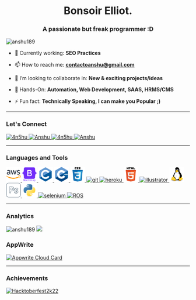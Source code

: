 <h1 align="center">Bonsoir Elliot.</h1>

<h3 align="center">A passionate but freak programmer :D</h3>

<p align="left"> <img src="https://komarev.com/ghpvc/?username=anshu189&label=Profile%20views&color=0e75b6&style=flat" alt="anshu189" /> </p>


- 🔭 Currently working: **SEO Practices**

- 📫 How to reach me: **contactoanshu@gmail.com**

- 👯 I’m looking to collaborate in: **New & exciting projects/ideas**

- 🌱 Hands-On: **Automation, Web Development, SAAS, HRMS/CMS**

- ⚡ Fun fact: **Technically Speaking, I can make you Popular ;)**
<hr>

<h3 align="left">Let's Connect</h3>

<a href="https://www.linkedin.com/in/4n5hu" target="_blank">
  <img src="https://img.shields.io/badge/-Linkedin-0072b1?style=for-the-badge&logo=Linkedin&logoColor=white" alt="4n5hu"/>
</a>

<a href="https://www.instagram.com/anshu.ck" target="_blank">
  <img src="https://img.shields.io/badge/-Instagram-833AB4?style=for-the-badge&logo=Instagram&logoColor=white" alt="Anshu"/>
</a>

<a href="https://twitter.com/an5hu_saini" target="_blank">
  <img src="https://img.shields.io/badge/-Twitter-00acee?style=for-the-badge&logo=Twitter&logoColor=white" alt="4n5hu"/>
</a>

<a href="https://open.spotify.com/user/31zlqnmcohedscv5ski7wqemxksq?si=99948db2314f4168" target="_blank">
  <img src="https://img.shields.io/badge/-Spotify-1DB954?style=for-the-badge&logo=Spotify&logoColor=white" alt="Anshu"/>
</a>

<hr>

<h3 align="left">Languages and Tools</h3>
<p align="left"> <a href="https://aws.amazon.com" target="_blank"> <img src="https://raw.githubusercontent.com/devicons/devicon/master/icons/amazonwebservices/amazonwebservices-original-wordmark.svg" alt="aws" width="40" height="40"/> </a> <a href="https://getbootstrap.com" target="_blank"> <img src="https://raw.githubusercontent.com/devicons/devicon/master/icons/bootstrap/bootstrap-plain-wordmark.svg" alt="bootstrap" width="40" height="40"/> </a> <a href="https://www.cprogramming.com/" target="_blank"> <img src="https://raw.githubusercontent.com/devicons/devicon/master/icons/c/c-original.svg" alt="c" width="40" height="40"/> </a> <a href="https://www.w3schools.com/cpp/" target="_blank"> <img src="https://raw.githubusercontent.com/devicons/devicon/master/icons/cplusplus/cplusplus-original.svg" alt="cplusplus" width="40" height="40"/> </a> <a href="https://www.w3schools.com/css/" target="_blank"> <img src="https://raw.githubusercontent.com/devicons/devicon/master/icons/css3/css3-original-wordmark.svg" alt="css3" width="40" height="40"/> </a> <a href="https://git-scm.com/" target="_blank"> <img src="https://www.vectorlogo.zone/logos/git-scm/git-scm-icon.svg" alt="git" width="40" height="40"/> </a> <a href="https://heroku.com" target="_blank"> <img src="https://www.vectorlogo.zone/logos/heroku/heroku-icon.svg" alt="heroku" width="40" height="40"/> </a> <a href="https://www.w3.org/html/" target="_blank"> <img src="https://raw.githubusercontent.com/devicons/devicon/master/icons/html5/html5-original-wordmark.svg" alt="html5" width="40" height="40"/> </a> <a href="https://www.adobe.com/in/products/illustrator.html" target="_blank"> <img src="https://www.vectorlogo.zone/logos/adobe_illustrator/adobe_illustrator-icon.svg" alt="illustrator" width="40" height="40"/> </a> <a href="https://www.linux.org/" target="_blank"> <img src="https://raw.githubusercontent.com/devicons/devicon/master/icons/linux/linux-original.svg" alt="linux" width="40" height="40"/> </a> <a href="https://www.photoshop.com/en" target="_blank"> <img src="https://raw.githubusercontent.com/devicons/devicon/master/icons/photoshop/photoshop-line.svg" alt="photoshop" width="40" height="40"/> </a> <a href="https://www.python.org" target="_blank"> <img src="https://raw.githubusercontent.com/devicons/devicon/master/icons/python/python-original.svg" alt="python" width="40" height="40"/> </a> <a href="https://www.selenium.dev" target="_blank"> <img src="https://raw.githubusercontent.com/detain/svg-logos/780f25886640cef088af994181646db2f6b1a3f8/svg/selenium-logo.svg" alt="selenium" width="40" height="40"/> </a> 
<a href="https://www.ros.org" target="_blank"> <img src="https://www.ros.org/imgs/logo-white.png" alt="ROS" width="60" height="15"/> </a></p>

<hr>
<h3 align="left">Analytics</h3>
<img src="https://github-readme-stats.vercel.app/api/top-langs?username=anshu189&show_icons=true&locale=en&layout=compact&text_color=daf7dc&title_color=58A5FE&bg_color=0D1117" alt="anshu189"/>

<img src="https://github-readme-stats.vercel.app/api?username=anshu189&theme=github_dark&show_icons=true"/>

<h3 align="left">AppWrite</h3>
<a href="https://cloud.appwrite.io/card/64f10ba15a20596a0849">
	<img width="350" src="https://cloud.appwrite.io/v1/cards/cloud?userId=64f10ba15a20596a0849" alt="Appwrite Cloud Card" />
</a>
<hr>
<h3 align="left">Achievements</h3>
<a href="https://holopin.io/@4n5hu" target="_blank"><img src="https://holopin.io/api/user/board?user=4n5hu" alt="Hacktoberfest2k22"/></a>
